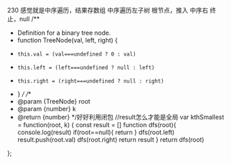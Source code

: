 230
感觉就是中序遍历，结果存数组
中序遍历左子树
根节点，推入
中序右
终止，null
/**
- Definition for a binary tree node.
- function TreeNode(val, left, right) {
-     this.val = (val===undefined ? 0 : val)
-     this.left = (left===undefined ? null : left)
-     this.right = (right===undefined ? null : right)
- }
*/
/**
- @param {TreeNode} root
- @param {number} k
- @return {number}
*/好好利用闭包
//result怎么才能是全局
var kthSmallest = function(root, k) {
    const result = []
    function dfs(root){
        console.log(result)
        if(root==null){
            return
        }
        dfs(root.left)
        result.push(root.val)
        dfs(root.right)
        return result
    }
    return dfs(root)
    
};